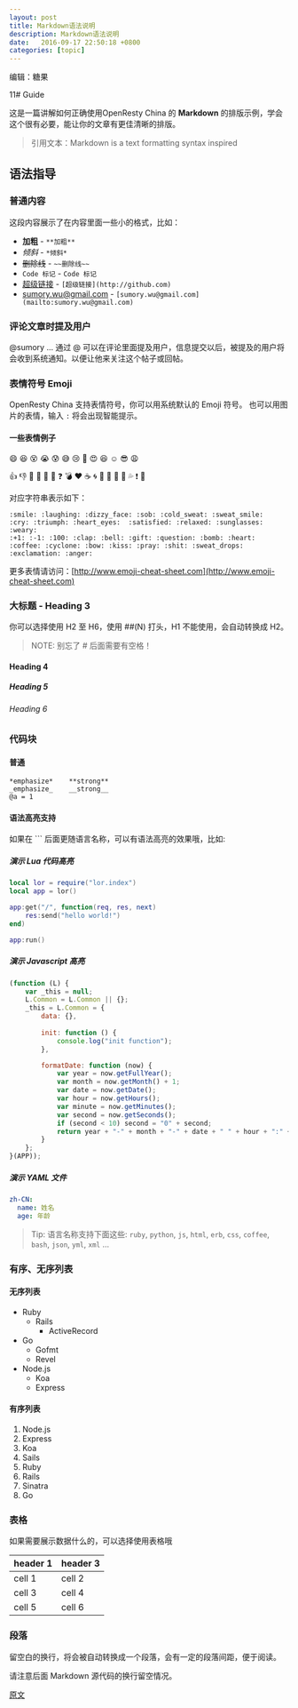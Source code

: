 ```yaml
---
layout: post
title: Markdown语法说明
description: Markdown语法说明
date:   2016-09-17 22:50:18 +0800 
categories: [topic]
---
```

编辑：糖果


11# Guide

这是一篇讲解如何正确使用OpenResty China 的 **Markdown** 的排版示例，学会这个很有必要，能让你的文章有更佳清晰的排版。

> 引用文本：Markdown is a text formatting syntax inspired

## 语法指导

### 普通内容

这段内容展示了在内容里面一些小的格式，比如：

- **加粗** - `**加粗**`
- *倾斜* - `*倾斜*`
- ~~删除线~~ - `~~删除线~~`
- `Code 标记` - ``Code 标记``
- [超级链接](http://github.com) - `[超级链接](http://github.com)`
- [sumory.wu@gmail.com](mailto:sumory.wu@gmail.com) - `[sumory.wu@gmail.com](mailto:sumory.wu@gmail.com)`

### 评论文章时提及用户

@sumory  ... 通过 @ 可以在评论里面提及用户，信息提交以后，被提及的用户将会收到系统通知。以便让他来关注这个帖子或回帖。

### 表情符号 Emoji

OpenResty China 支持表情符号，你可以用系统默认的 Emoji 符号。
也可以用图片的表情，输入 `:` 将会出现智能提示。

#### 一些表情例子

:smile: :laughing: :dizzy_face: :sob: :cold_sweat: :sweat_smile:  :cry: :triumph: :heart_eyes:  :satisfied: :relaxed: :sunglasses: :weary:

:+1: :-1: :100: :clap: :bell: :gift: :question: :bomb: :heart: :coffee: :cyclone: :bow: :kiss: :pray: :shit: :sweat_drops: :exclamation: :anger:

对应字符串表示如下：

```
:smile: :laughing: :dizzy_face: :sob: :cold_sweat: :sweat_smile:  :cry: :triumph: :heart_eyes:  :satisfied: :relaxed: :sunglasses: :weary:
:+1: :-1: :100: :clap: :bell: :gift: :question: :bomb: :heart: :coffee: :cyclone: :bow: :kiss: :pray: :shit: :sweat_drops: :exclamation: :anger:
```

更多表情请访问：[http://www.emoji-cheat-sheet.com](http://www.emoji-cheat-sheet.com)

### 大标题 - Heading 3

你可以选择使用 H2 至 H6，使用 ##(N) 打头，H1 不能使用，会自动转换成 H2。

> NOTE: 别忘了 # 后面需要有空格！

#### Heading 4

##### Heading 5

###### Heading 6

### 代码块

#### 普通

```
*emphasize*    **strong**
_emphasize_    __strong__
@a = 1
```

#### 语法高亮支持

如果在 ``` 后面更随语言名称，可以有语法高亮的效果哦，比如:

##### 演示 Lua 代码高亮

```lua
local lor = require("lor.index")
local app = lor()

app:get("/", function(req, res, next)
    res:send("hello world!")
end)

app:run()
```

##### 演示 Javascript 高亮

```js
(function (L) {
    var _this = null;
    L.Common = L.Common || {};
    _this = L.Common = {
        data: {},
 
        init: function () {
            console.log("init function");
        },

        formatDate: function (now) {
            var year = now.getFullYear();
            var month = now.getMonth() + 1;
            var date = now.getDate();
            var hour = now.getHours();
            var minute = now.getMinutes();
            var second = now.getSeconds();
            if (second < 10) second = "0" + second;
            return year + "-" + month + "-" + date + " " + hour + ":" + minute + ":" + second;
        }
    };
}(APP));
```

##### 演示 YAML 文件

```yml
zh-CN:
  name: 姓名
  age: 年龄
```

> Tip: 语言名称支持下面这些: `ruby`, `python`, `js`, `html`, `erb`, `css`, `coffee`, `bash`, `json`, `yml`, `xml` ...

### 有序、无序列表

#### 无序列表

- Ruby
  - Rails
    - ActiveRecord
- Go
  - Gofmt
  - Revel
- Node.js
  - Koa
  - Express

#### 有序列表

1. Node.js
  1. Express
  2. Koa
  3. Sails
2. Ruby
  1. Rails
  2. Sinatra
3. Go

### 表格

如果需要展示数据什么的，可以选择使用表格哦

| header 1 | header 3 |
| -------- | -------- |
| cell 1   | cell 2   |
| cell 3   | cell 4   |
| cell 5   | cell 6   |

### 段落

留空白的换行，将会被自动转换成一个段落，会有一定的段落间距，便于阅读。

请注意后面 Markdown 源代码的换行留空情况。


[原文](http://orchina.org/topic/39/view)